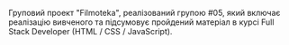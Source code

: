 Груповий проект "Filmoteka", реалізований групою #05, який включає реалізацію вивченого та підсумовує пройдений матеріал в курсі Full Stack Developer (HTML / CSS / JavaScript).
